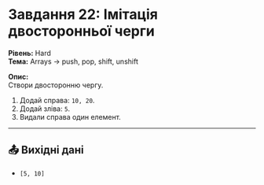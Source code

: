 # Завдання 22: Імітація двосторонньої черги

**Рівень:** Hard  
**Тема:** Arrays → push, pop, shift, unshift  

**Опис:**  
Створи двосторонню чергу.  
1. Додай справа: `10, 20`.  
2. Додай зліва: `5`.  
3. Видали справа один елемент.  

---

## 📤 Вихідні дані
- `[5, 10]`